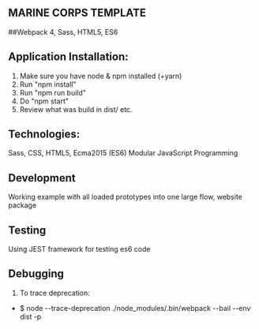 MARINE CORPS TEMPLATE
-------------------------------------------------------------------------------

##Webpack 4, Sass, HTML5, ES6

Application Installation:
-------------------------------------------------------------------------------
1. Make sure you have node & npm installed (+yarn)
2. Run "npm install"
3. Run "npm run build"
4. Do "npm start"
5. Review what was build in dist/ etc.

Technologies:
-------------------------------------------------------------------------------
Sass, CSS, HTML5, Ecma2015 (ES6) Modular JavaScript Programming

Development
-------------------------------------------------------------------------------
Working example with all loaded prototypes into one large flow, website package

Testing
-------------------------------------------------------------------------------
Using JEST framework for testing es6 code

Debugging
-------------------------------------------------------------------------------

1. To trace deprecation:

- $ node --trace-deprecation ./node_modules/.bin/webpack --bail --env dist -p
